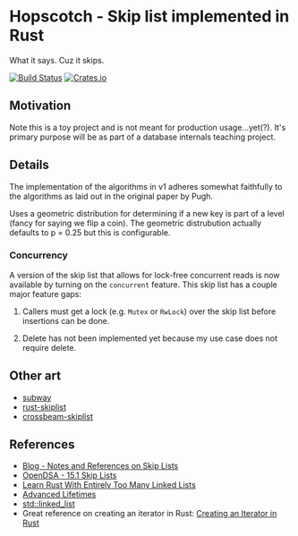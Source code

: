 # Hopscotch - Skip list implemented in Rust

What it says. Cuz it skips.

[![Build Status](https://github.com/nerdondon/hopscotch/actions/workflows/ci.yaml/badge.svg)](https://github.com/nerdondon/hopscotch/actions/workflows/ci.yaml)
[![Crates.io](https://img.shields.io/crates/v/nerdondon-hopscotch?color=orange)](https://crates.io/crates/nerdondon-hopscotch)

## Motivation

Note this is a toy project and is not meant for production usage...yet(?). It's primary purpose will
be as part of a database internals teaching project.

## Details

The implementation of the algorithms in v1 adheres somewhat faithfully to the algorithms as laid out
in the original paper by Pugh.

Uses a geometric distribution for determining if a new key is part of a level (fancy for saying we
flip a coin). The geometric distrubution actually defaults to p = 0.25 but this is configurable.

### Concurrency

A version of the skip list that allows for lock-free concurrent reads is now available by turning on
the `concurrent` feature. This skip list has a couple major feature gaps:

1. Callers must get a lock (e.g. `Mutex` or `RwLock`) over the skip list before insertions can be
   done.

1. Delete has not been implemented yet because my use case does not require delete.

## Other art

- [subway](https://github.com/sushrut141/subway)
- [rust-skiplist](https://github.com/JP-Ellis/rust-skiplist)
- [crossbeam-skiplist](https://github.com/crossbeam-rs/crossbeam/tree/master/crossbeam-skiplist)

## References

- [Blog - Notes and References on Skip Lists](https://blog.nerdondon.com/skip-list/)
- [OpenDSA - 15.1 Skip Lists](https://opendsa-server.cs.vt.edu/OpenDSA/Books/CS3/html/SkipList.html)
- [Learn Rust With Entirely Too Many Linked Lists](https://rust-unofficial.github.io/too-many-lists/)
- [Advanced Lifetimes](http://web.mit.edu/rust-lang_v1.25/arch/amd64_ubuntu1404/share/doc/rust/html/book/second-edition/ch19-02-advanced-lifetimes.html)
- [std::linked_list](https://github.com/rust-lang/rust/blob/master/library/alloc/src/collections/linked_list.rs)
- Great reference on creating an iterator in Rust:
  [Creating an Iterator in Rust](https://aloso.github.io/2021/03/09/creating-an-iterator)
